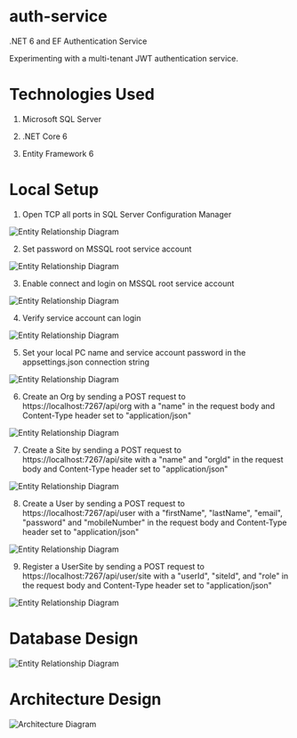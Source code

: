 # auth-service
.NET 6 and EF Authentication Service

Experimenting with a multi-tenant JWT authentication service.

# Technologies Used

1. Microsoft SQL Server

2. .NET Core 6

3. Entity Framework 6

# Local Setup

1. Open TCP all ports in SQL Server Configuration Manager

![Entity Relationship Diagram](https://raw.githubusercontent.com/bdconnors/auth-service/main/Image/mssql1.png)

2. Set password on MSSQL root service account

![Entity Relationship Diagram](https://raw.githubusercontent.com/bdconnors/auth-service/main/Image/mssql2.png)

3. Enable connect and login on MSSQL root service account

![Entity Relationship Diagram](https://raw.githubusercontent.com/bdconnors/auth-service/main/Image/mssql3.png)

4. Verify service account can login

![Entity Relationship Diagram](https://raw.githubusercontent.com/bdconnors/auth-service/main/Image/mssql4.png)

5. Set your local PC name and service account password in the appsettings.json connection string

![Entity Relationship Diagram](https://raw.githubusercontent.com/bdconnors/auth-service/main/Image/mssql5.png)

6. Create an Org by sending a POST request to https://localhost:7267/api/org with a "name" in the request body and Content-Type header set to "application/json"

![Entity Relationship Diagram](https://raw.githubusercontent.com/bdconnors/auth-service/main/Image/api1.png)

7. Create a Site by sending a POST request to https://localhost:7267/api/site with a "name" and "orgId" in the request body and Content-Type header set to "application/json"

![Entity Relationship Diagram](https://raw.githubusercontent.com/bdconnors/auth-service/main/Image/api2.png)

8. Create a User by sending a POST request to https://localhost:7267/api/user with a "firstName", "lastName", "email", "password" and "mobileNumber" in the request body and Content-Type header set to "application/json"

![Entity Relationship Diagram](https://raw.githubusercontent.com/bdconnors/auth-service/main/Image/api3.png)

9. Register a UserSite by sending a POST request to https://localhost:7267/api/user/site with a "userId", "siteId", and "role" in the request body and Content-Type header set to "application/json"

![Entity Relationship Diagram](https://raw.githubusercontent.com/bdconnors/auth-service/main/Image/api4.png)

# Database Design
![Entity Relationship Diagram](https://raw.githubusercontent.com/bdconnors/auth-service/main/Image/erd.png)

# Architecture Design
![Architecture Diagram](https://raw.githubusercontent.com/bdconnors/auth-service/main/Image/design.png)

